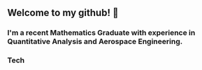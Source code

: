 ## Welcome to my github! 👋
### I'm a recent Mathematics Graduate with experience in Quantitative Analysis and Aerospace Engineering.
### Tech
